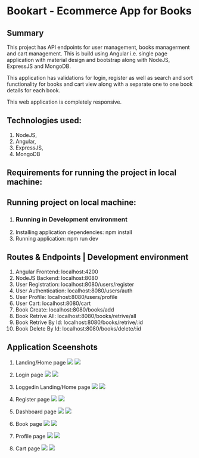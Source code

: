 # Bookart - Ecommerce App for Books

## **Summary**

This project has API endpoints for user management, books managerment and cart management. This is build using Angular i.e. single page application with material design and bootstrap along with NodeJS, ExpressJS and MongoDB.

This application has validations for login, register as well as search and sort functionality for books and cart view along with a separate one to one book details for each book.

This web application is completely responsive.

## **Technologies used:**

1. NodeJS,
2. Angular,
3. ExpressJS,
4. MongoDB

## **Requirements for running the project in local machine:**

## **Running project on local machine:**

1. ### **Running in Development environment**
  1. Installing application dependencies: npm install
  2. Running application: npm run dev

## **Routes &amp; Endpoints | Development environment**

1. Angular Frontend: localhost:4200
2. NodeJS Backend: localhost:8080
  1. User Registration: localhost:8080/users/register
  2. User Authentication: localhost:8080/users/auth
  3. User Profile: localhost:8080/users/profile
  4. User Cart: localhost:8080/cart
  5. Book Create: localhost:8080/books/add
  6. Book Retrive All: localhost:8080/books/retrive/all
  7. Book Retrive By Id: localhost:8080/books/retrive/:id
  8. Book Delete By Id: localhost:8080/books/delete/:id

## Application Sceenshots
1. Landing/Home page
![](https://github.com/Tushh007/bookart-app/blob/master/screenshots/landing-page.png)
![](https://github.com/Tushh007/bookart-app/blob/master/screenshots/responsive-landing-page.png)

2. Login page
![](https://github.com/Tushh007/bookart-app/blob/master/screenshots/login-page.png)
![](https://github.com/Tushh007/bookart-app/blob/master/screenshots/responsive-login-page.png)

3. Loggedin Landing/Home page
![](https://github.com/Tushh007/bookart-app/blob/master/screenshots/;pggedin-home-page.png)
![](https://github.com/Tushh007/bookart-app/blob/master/screenshots/responsive-loggedin-home-page.png)


4. Register page
![](https://github.com/Tushh007/bookart-app/blob/master/screenshots/register-page.png)
![](https://github.com/Tushh007/bookart-app/blob/master/screenshots/responsive-register-page.png)

5. Dashboard page
![](https://github.com/Tushh007/bookart-app/blob/master/screenshots/dashboard-page.png)
![](https://github.com/Tushh007/bookart-app/blob/master/screenshots/responsive-dashboard-page.png)

6. Book page
![](https://github.com/Tushh007/bookart-app/blob/master/screenshots/book-page.png)
![](https://github.com/Tushh007/bookart-app/blob/master/screenshots/responsive-book-page.png)

7. Profile page
![](https://github.com/Tushh007/bookart-app/blob/master/screenshots/book-page.png)
![](https://github.com/Tushh007/bookart-app/blob/master/screenshots/responsive-book-page.png)

8. Cart page
![](https://github.com/Tushh007/bookart-app/blob/master/screenshots/cart-page.png)
![](https://github.com/Tushh007/bookart-app/blob/master/screenshots/responsive-cart-page.png)